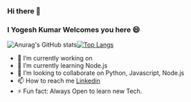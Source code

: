 ### Hi there 👋
### I Yogesh Kumar Welcomes you here 😄

![Anurag's GitHub stats](https://github-readme-stats.vercel.app/api?username=yogeshsingh2672000&show_icons=true&theme=radical)[![Top Langs](https://github-readme-stats.vercel.app/api/top-langs/?username=anuraghazra&layout=compact)](https://github.com/anuraghazra/github-readme-stats)
<!-- [![Top Langs](https://github-readme-stats.vercel.app/api/top-langs/?username=anuraghazra&layout=compact)](https://github.com/anuraghazra/github-readme-stats) -->

- 🔭 I’m currently working on 
- 🌱 I’m currently learning Node.js
- 👯 I’m looking to collaborate on Python, Javascript, Node.js
- 📫 How to reach me [Linkedin](https://www.linkedin.com/in/yogesh-krr/)
- ⚡ Fun fact: Always Open to learn new Tech. 

<!--
**yogeshsingh2672000/yogeshsingh2672000** is a ✨ _special_ ✨ repository because its `README.md` (this file) appears on your GitHub profile.

Here are some ideas to get you started:

- 🔭 I’m currently working on ...
- 🌱 I’m currently learning ...
- 👯 I’m looking to collaborate on ...
- 🤔 I’m looking for help with ...
- 💬 Ask me about ...
- 📫 How to reach me: ...
- 😄 Pronouns: ...
- ⚡ Fun fact: ...
-->
